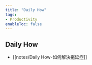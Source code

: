 ```yaml
---
title: "Daily How"
tags: 
- Productivity
enableToc: false
---
```



## Daily How

- [[notes/Daily How-如何解決拖延症]]